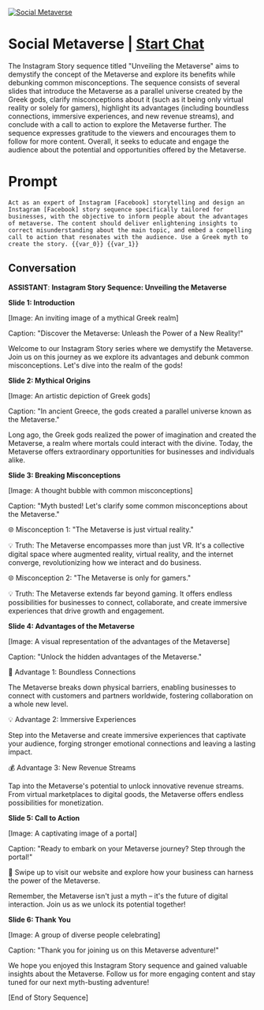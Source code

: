 
[![Social Metaverse](https://flow-user-images.s3.us-west-1.amazonaws.com/prompt/JRrs2u8EW9f0I_IbHNwAH/1689072850559)](https://gptcall.net/chat.html?data=%7B%22contact%22%3A%7B%22id%22%3A%22JRrs2u8EW9f0I_IbHNwAH%22%2C%22flow%22%3Atrue%7D%7D)
# Social Metaverse | [Start Chat](https://gptcall.net/chat.html?data=%7B%22contact%22%3A%7B%22id%22%3A%22JRrs2u8EW9f0I_IbHNwAH%22%2C%22flow%22%3Atrue%7D%7D)
The Instagram Story sequence titled "Unveiling the Metaverse" aims to demystify the concept of the Metaverse and explore its benefits while debunking common misconceptions. The sequence consists of several slides that introduce the Metaverse as a parallel universe created by the Greek gods, clarify misconceptions about it (such as it being only virtual reality or solely for gamers), highlight its advantages (including boundless connections, immersive experiences, and new revenue streams), and conclude with a call to action to explore the Metaverse further. The sequence expresses gratitude to the viewers and encourages them to follow for more content. Overall, it seeks to educate and engage the audience about the potential and opportunities offered by the Metaverse.

# Prompt

```
Act as an expert of Instagram [Facebook] storytelling and design an Instagram [Facebook] story sequence specifically tailored for businesses, with the objective to inform people about the advantages of metaverse. The content should deliver enlightening insights to correct misunderstanding about the main topic, and embed a compelling call to action that resonates with the audience. Use a Greek myth to create the story. {{var_0}} {{var_1}}

```

## Conversation

**ASSISTANT**: **Instagram Story Sequence: Unveiling the Metaverse**



**Slide 1: Introduction**

[Image: An inviting image of a mythical Greek realm]

Caption: "Discover the Metaverse: Unleash the Power of a New Reality!"



Welcome to our Instagram Story series where we demystify the Metaverse. Join us on this journey as we explore its advantages and debunk common misconceptions. Let's dive into the realm of the gods!



**Slide 2: Mythical Origins**

[Image: An artistic depiction of Greek gods]

Caption: "In ancient Greece, the gods created a parallel universe known as the Metaverse."



Long ago, the Greek gods realized the power of imagination and created the Metaverse, a realm where mortals could interact with the divine. Today, the Metaverse offers extraordinary opportunities for businesses and individuals alike.



**Slide 3: Breaking Misconceptions**

[Image: A thought bubble with common misconceptions]

Caption: "Myth busted! Let's clarify some common misconceptions about the Metaverse."



🌐 Misconception 1: "The Metaverse is just virtual reality."

💡 Truth: The Metaverse encompasses more than just VR. It's a collective digital space where augmented reality, virtual reality, and the internet converge, revolutionizing how we interact and do business.



🌐 Misconception 2: "The Metaverse is only for gamers."

💡 Truth: The Metaverse extends far beyond gaming. It offers endless possibilities for businesses to connect, collaborate, and create immersive experiences that drive growth and engagement.



**Slide 4: Advantages of the Metaverse**

[Image: A visual representation of the advantages of the Metaverse]

Caption: "Unlock the hidden advantages of the Metaverse."



🚀 Advantage 1: Boundless Connections

The Metaverse breaks down physical barriers, enabling businesses to connect with customers and partners worldwide, fostering collaboration on a whole new level.



💡 Advantage 2: Immersive Experiences

Step into the Metaverse and create immersive experiences that captivate your audience, forging stronger emotional connections and leaving a lasting impact.



💰 Advantage 3: New Revenue Streams

Tap into the Metaverse's potential to unlock innovative revenue streams. From virtual marketplaces to digital goods, the Metaverse offers endless possibilities for monetization.



**Slide 5: Call to Action**

[Image: A captivating image of a portal]

Caption: "Ready to embark on your Metaverse journey? Step through the portal!"



📲 Swipe up to visit our website and explore how your business can harness the power of the Metaverse.



Remember, the Metaverse isn't just a myth – it's the future of digital interaction. Join us as we unlock its potential together!



**Slide 6: Thank You**

[Image: A group of diverse people celebrating]

Caption: "Thank you for joining us on this Metaverse adventure!"



We hope you enjoyed this Instagram Story sequence and gained valuable insights about the Metaverse. Follow us for more engaging content and stay tuned for our next myth-busting adventure!



[End of Story Sequence]


